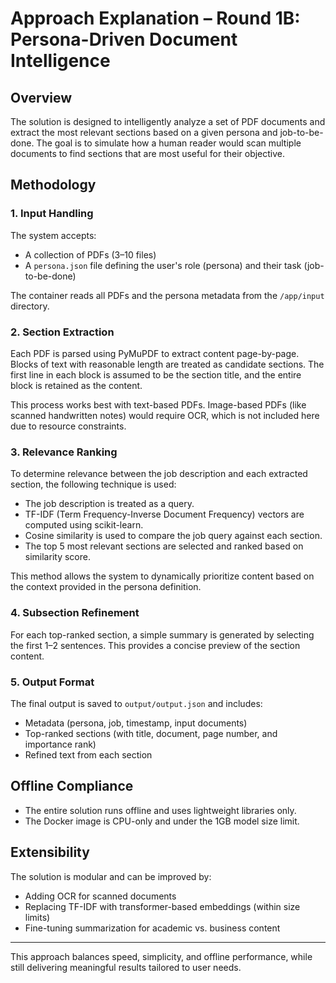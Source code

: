 # Approach Explanation – Round 1B: Persona-Driven Document Intelligence

## Overview

The solution is designed to intelligently analyze a set of PDF documents and extract the most relevant sections based on a given persona and job-to-be-done. The goal is to simulate how a human reader would scan multiple documents to find sections that are most useful for their objective.

## Methodology

### 1. Input Handling
The system accepts:
- A collection of PDFs (3–10 files)
- A `persona.json` file defining the user's role (persona) and their task (job-to-be-done)

The container reads all PDFs and the persona metadata from the `/app/input` directory.

### 2. Section Extraction
Each PDF is parsed using PyMuPDF to extract content page-by-page. Blocks of text with reasonable length are treated as candidate sections. The first line in each block is assumed to be the section title, and the entire block is retained as the content.

This process works best with text-based PDFs. Image-based PDFs (like scanned handwritten notes) would require OCR, which is not included here due to resource constraints.

### 3. Relevance Ranking
To determine relevance between the job description and each extracted section, the following technique is used:
- The job description is treated as a query.
- TF-IDF (Term Frequency-Inverse Document Frequency) vectors are computed using scikit-learn.
- Cosine similarity is used to compare the job query against each section.
- The top 5 most relevant sections are selected and ranked based on similarity score.

This method allows the system to dynamically prioritize content based on the context provided in the persona definition.

### 4. Subsection Refinement
For each top-ranked section, a simple summary is generated by selecting the first 1–2 sentences. This provides a concise preview of the section content.

### 5. Output Format
The final output is saved to `output/output.json` and includes:
- Metadata (persona, job, timestamp, input documents)
- Top-ranked sections (with title, document, page number, and importance rank)
- Refined text from each section

## Offline Compliance
- The entire solution runs offline and uses lightweight libraries only.
- The Docker image is CPU-only and under the 1GB model size limit.

## Extensibility
The solution is modular and can be improved by:
- Adding OCR for scanned documents
- Replacing TF-IDF with transformer-based embeddings (within size limits)
- Fine-tuning summarization for academic vs. business content

---

This approach balances speed, simplicity, and offline performance, while still delivering meaningful results tailored to user needs.
